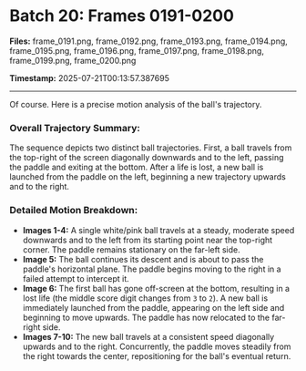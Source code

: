 # Batch 20: Frames 0191-0200

**Files:** frame_0191.png, frame_0192.png, frame_0193.png, frame_0194.png, frame_0195.png, frame_0196.png, frame_0197.png, frame_0198.png, frame_0199.png, frame_0200.png

**Timestamp:** 2025-07-21T00:13:57.387695

---

Of course. Here is a precise motion analysis of the ball's trajectory.

### Overall Trajectory Summary:
The sequence depicts two distinct ball trajectories. First, a ball travels from the top-right of the screen diagonally downwards and to the left, passing the paddle and exiting at the bottom. After a life is lost, a new ball is launched from the paddle on the left, beginning a new trajectory upwards and to the right.

### Detailed Motion Breakdown:
*   **Images 1-4:** A single white/pink ball travels at a steady, moderate speed downwards and to the left from its starting point near the top-right corner. The paddle remains stationary on the far-left side.
*   **Image 5:** The ball continues its descent and is about to pass the paddle's horizontal plane. The paddle begins moving to the right in a failed attempt to intercept it.
*   **Image 6:** The first ball has gone off-screen at the bottom, resulting in a lost life (the middle score digit changes from `3` to `2`). A new ball is immediately launched from the paddle, appearing on the left side and beginning to move upwards. The paddle has now relocated to the far-right side.
*   **Images 7-10:** The new ball travels at a consistent speed diagonally upwards and to the right. Concurrently, the paddle moves steadily from the right towards the center, repositioning for the ball's eventual return.
